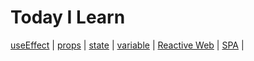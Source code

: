 # Today I Learn

[useEffect](./react/useEffect.md) |
[props](./react/props&state.md) |
[state](./react/props&state.md) |
[variable](./Sass/variable.md) |
[Reactive Web](./web/reactiveWeb.md) |
[SPA](./web/reactiveWeb.md) |

